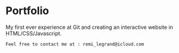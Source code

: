 # Portfolio

My first ever experience at Git and creating an interactive website in HTML/CSS/Javascript.

```
Feel free to contact me at : remi_legrand@icloud.com
```

